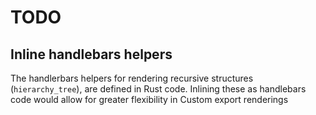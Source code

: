 # TODO

## Inline handlebars helpers

The handlerbars helpers for rendering recursive structures (`hierarchy_tree`),
are defined in Rust code. Inlining these as handlebars code would allow for
greater flexibility in Custom export renderings
